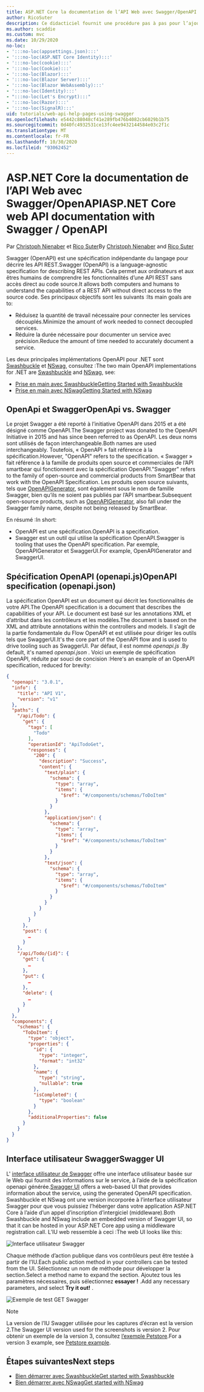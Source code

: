 ```yaml
---
title: ASP.NET Core la documentation de l’API Web avec Swagger/OpenAPI
author: RicoSuter
description: Ce didacticiel fournit une procédure pas à pas pour l’ajout de Swagger afin de générer de la documentation et des pages d’aide pour une application API Web.
ms.author: scaddie
ms.custom: mvc
ms.date: 10/29/2020
no-loc:
- ':::no-loc(appsettings.json):::'
- ':::no-loc(ASP.NET Core Identity):::'
- ':::no-loc(cookie):::'
- ':::no-loc(Cookie):::'
- ':::no-loc(Blazor):::'
- ':::no-loc(Blazor Server):::'
- ':::no-loc(Blazor WebAssembly):::'
- ':::no-loc(Identity):::'
- ":::no-loc(Let's Encrypt):::"
- ':::no-loc(Razor):::'
- ':::no-loc(SignalR):::'
uid: tutorials/web-api-help-pages-using-swagger
ms.openlocfilehash: e5442c88048cf41e289fb476b4082cb6029b1b75
ms.sourcegitcommit: 0d40fc4932531ce13fc4ee9432144584e03c2f1c
ms.translationtype: MT
ms.contentlocale: fr-FR
ms.lasthandoff: 10/30/2020
ms.locfileid: "93062452"
---
```

# <a name="aspnet-core-web-api-documentation-with-swagger--openapi"></a><span data-ttu-id="e22cb-103">ASP.NET Core la documentation de l’API Web avec Swagger/OpenAPI</span><span class="sxs-lookup"><span data-stu-id="e22cb-103">ASP.NET Core web API documentation with Swagger / OpenAPI</span></span>

<span data-ttu-id="e22cb-104">Par [Christoph Nienaber](https://twitter.com/zuckerthoben) et [Rico Suter](https://blog.rsuter.com/)</span><span class="sxs-lookup"><span data-stu-id="e22cb-104">By [Christoph Nienaber](https://twitter.com/zuckerthoben) and [Rico Suter](https://blog.rsuter.com/)</span></span>

<span data-ttu-id="e22cb-105">Swagger (OpenAPI) est une spécification indépendante du langage pour décrire les API REST.</span><span class="sxs-lookup"><span data-stu-id="e22cb-105">Swagger (OpenAPI) is a language-agnostic specification for describing REST APIs.</span></span> <span data-ttu-id="e22cb-106">Cela permet aux ordinateurs et aux êtres humains de comprendre les fonctionnalités d’une API REST sans accès direct au code source.</span><span class="sxs-lookup"><span data-stu-id="e22cb-106">It allows both computers and humans to understand the capabilities of a REST API without direct access to the source code.</span></span> <span data-ttu-id="e22cb-107">Ses principaux objectifs sont les suivants :</span><span class="sxs-lookup"><span data-stu-id="e22cb-107">Its main goals are to:</span></span>

* <span data-ttu-id="e22cb-108">Réduisez la quantité de travail nécessaire pour connecter les services découplés.</span><span class="sxs-lookup"><span data-stu-id="e22cb-108">Minimize the amount of work needed to connect decoupled services.</span></span>
* <span data-ttu-id="e22cb-109">Réduire la durée nécessaire pour documenter un service avec précision.</span><span class="sxs-lookup"><span data-stu-id="e22cb-109">Reduce the amount of time needed to accurately document a service.</span></span>

<span data-ttu-id="e22cb-110">Les deux principales implémentations OpenAPI pour .NET sont [Swashbuckle](https://github.com/domaindrivendev/Swashbuckle.AspNetCore) et [NSwag](https://github.com/RicoSuter/NSwag), consultez :</span><span class="sxs-lookup"><span data-stu-id="e22cb-110">The two main OpenAPI implementations for .NET are [Swashbuckle](https://github.com/domaindrivendev/Swashbuckle.AspNetCore) and [NSwag](https://github.com/RicoSuter/NSwag), see:</span></span>

* [<span data-ttu-id="e22cb-111">Prise en main avec Swashbuckle</span><span class="sxs-lookup"><span data-stu-id="e22cb-111">Getting Started with Swashbuckle</span></span>](xref:tutorials/get-started-with-swashbuckle)
* [<span data-ttu-id="e22cb-112">Prise en main avec NSwag</span><span class="sxs-lookup"><span data-stu-id="e22cb-112">Getting Started with NSwag</span></span>](xref:tutorials/get-started-with-nswag)

## <a name="openapi-vs-swagger"></a><span data-ttu-id="e22cb-113">OpenApi et Swagger</span><span class="sxs-lookup"><span data-stu-id="e22cb-113">OpenApi vs. Swagger</span></span>

<span data-ttu-id="e22cb-114">Le projet Swagger a été reporté à l’initiative OpenAPI dans 2015 et a été désigné comme OpenAPI.</span><span class="sxs-lookup"><span data-stu-id="e22cb-114">The Swagger project was donated to the OpenAPI Initiative in 2015 and has since been referred to as OpenAPI.</span></span> <span data-ttu-id="e22cb-115">Les deux noms sont utilisés de façon interchangeable.</span><span class="sxs-lookup"><span data-stu-id="e22cb-115">Both names are used interchangeably.</span></span> <span data-ttu-id="e22cb-116">Toutefois, « OpenAPI » fait référence à la spécification.</span><span class="sxs-lookup"><span data-stu-id="e22cb-116">However, "OpenAPI" refers to the specification.</span></span> <span data-ttu-id="e22cb-117">« Swagger » fait référence à la famille de produits open source et commerciales de l’API smartbear qui fonctionnent avec la spécification OpenAPI.</span><span class="sxs-lookup"><span data-stu-id="e22cb-117">"Swagger" refers to the family of open-source and commercial products from SmartBear that work with the OpenAPI Specification.</span></span> <span data-ttu-id="e22cb-118">Les produits open source suivants, tels que [OpenAPIGenerator](https://github.com/OpenAPITools/openapi-generator), sont également sous le nom de famille Swagger, bien qu’ils ne soient pas publiés par l’API smartbear.</span><span class="sxs-lookup"><span data-stu-id="e22cb-118">Subsequent open-source products, such as [OpenAPIGenerator](https://github.com/OpenAPITools/openapi-generator), also fall under the Swagger family name, despite not being released by SmartBear.</span></span>

<span data-ttu-id="e22cb-119">En résumé :</span><span class="sxs-lookup"><span data-stu-id="e22cb-119">In short:</span></span>

* <span data-ttu-id="e22cb-120">OpenAPI est une spécification.</span><span class="sxs-lookup"><span data-stu-id="e22cb-120">OpenAPI is a specification.</span></span>
* <span data-ttu-id="e22cb-121">Swagger est un outil qui utilise la spécification OpenAPI.</span><span class="sxs-lookup"><span data-stu-id="e22cb-121">Swagger is tooling that uses the OpenAPI specification.</span></span> <span data-ttu-id="e22cb-122">Par exemple, OpenAPIGenerator et SwaggerUI.</span><span class="sxs-lookup"><span data-stu-id="e22cb-122">For example, OpenAPIGenerator and SwaggerUI.</span></span>

## <a name="openapi-specification-openapijson"></a><span data-ttu-id="e22cb-123">Spécification OpenAPI (openapi.js)</span><span class="sxs-lookup"><span data-stu-id="e22cb-123">OpenAPI specification (openapi.json)</span></span>

<span data-ttu-id="e22cb-124">La spécification OpenAPI est un document qui décrit les fonctionnalités de votre API.</span><span class="sxs-lookup"><span data-stu-id="e22cb-124">The OpenAPI specification is a document that describes the capabilities of your API.</span></span> <span data-ttu-id="e22cb-125">Le document est basé sur les annotations XML et d’attribut dans les contrôleurs et les modèles.</span><span class="sxs-lookup"><span data-stu-id="e22cb-125">The document is based on the XML and attribute annotations within the controllers and models.</span></span> <span data-ttu-id="e22cb-126">Il s’agit de la partie fondamentale du Flow OpenAPI et est utilisée pour diriger les outils tels que SwaggerUI.</span><span class="sxs-lookup"><span data-stu-id="e22cb-126">It's the core part of the OpenAPI flow and is used to drive tooling such as SwaggerUI.</span></span> <span data-ttu-id="e22cb-127">Par défaut, il est nommé *openapi.js* .</span><span class="sxs-lookup"><span data-stu-id="e22cb-127">By default, it's named *openapi.json* .</span></span> <span data-ttu-id="e22cb-128">Voici un exemple de spécification OpenAPI, réduite par souci de concision :</span><span class="sxs-lookup"><span data-stu-id="e22cb-128">Here's an example of an OpenAPI specification, reduced for brevity:</span></span>

```json
{
  "openapi": "3.0.1",
  "info": {
    "title": "API V1",
    "version": "v1"
  },
  "paths": {
    "/api/Todo": {
      "get": {
        "tags": [
          "Todo"
        ],
        "operationId": "ApiTodoGet",
        "responses": {
          "200": {
            "description": "Success",
            "content": {
              "text/plain": {
                "schema": {
                  "type": "array",
                  "items": {
                    "$ref": "#/components/schemas/ToDoItem"
                  }
                }
              },
              "application/json": {
                "schema": {
                  "type": "array",
                  "items": {
                    "$ref": "#/components/schemas/ToDoItem"
                  }
                }
              },
              "text/json": {
                "schema": {
                  "type": "array",
                  "items": {
                    "$ref": "#/components/schemas/ToDoItem"
                  }
                }
              }
            }
          }
        }
      },
      "post": {
        …
      }
    },
    "/api/Todo/{id}": {
      "get": {
        …
      },
      "put": {
        …
      },
      "delete": {
        …
      }
    }
  },
  "components": {
    "schemas": {
      "ToDoItem": {
        "type": "object",
        "properties": {
          "id": {
            "type": "integer",
            "format": "int32"
          },
          "name": {
            "type": "string",
            "nullable": true
          },
          "isCompleted": {
            "type": "boolean"
          }
        },
        "additionalProperties": false
      }
    }
  }
}
```

## <a name="swagger-ui"></a><span data-ttu-id="e22cb-129">Interface utilisateur Swagger</span><span class="sxs-lookup"><span data-stu-id="e22cb-129">Swagger UI</span></span>

<span data-ttu-id="e22cb-130">L' [interface utilisateur de Swagger](https://swagger.io/swagger-ui/) offre une interface utilisateur basée sur le Web qui fournit des informations sur le service, à l’aide de la spécification openapi générée.</span><span class="sxs-lookup"><span data-stu-id="e22cb-130">[Swagger UI](https://swagger.io/swagger-ui/) offers a web-based UI that provides information about the service, using the generated OpenAPI specification.</span></span> <span data-ttu-id="e22cb-131">Swashbuckle et NSwag ont une version incorporée à l’interface utilisateur Swagger pour que vous puissiez l’héberger dans votre application ASP.NET Core à l’aide d’un appel d’inscription d’intergiciel (middleware).</span><span class="sxs-lookup"><span data-stu-id="e22cb-131">Both Swashbuckle and NSwag include an embedded version of Swagger UI, so that it can be hosted in your ASP.NET Core app using a middleware registration call.</span></span> <span data-ttu-id="e22cb-132">L’IU web ressemble à ceci :</span><span class="sxs-lookup"><span data-stu-id="e22cb-132">The web UI looks like this:</span></span>

![Interface utilisateur Swagger](web-api-help-pages-using-swagger/_static/swagger-ui.png)

<span data-ttu-id="e22cb-134">Chaque méthode d’action publique dans vos contrôleurs peut être testée à partir de l’IU.</span><span class="sxs-lookup"><span data-stu-id="e22cb-134">Each public action method in your controllers can be tested from the UI.</span></span> <span data-ttu-id="e22cb-135">Sélectionnez un nom de méthode pour développer la section.</span><span class="sxs-lookup"><span data-stu-id="e22cb-135">Select a method name to expand the section.</span></span> <span data-ttu-id="e22cb-136">Ajoutez tous les paramètres nécessaires, puis sélectionnez **essayer !** .</span><span class="sxs-lookup"><span data-stu-id="e22cb-136">Add any necessary parameters, and select **Try it out!** .</span></span>

![Exemple de test GET Swagger](web-api-help-pages-using-swagger/_static/get-try-it-out.png)

> [!NOTE]
> <span data-ttu-id="e22cb-138">La version de l’IU Swagger utilisée pour les captures d’écran est la version 2.</span><span class="sxs-lookup"><span data-stu-id="e22cb-138">The Swagger UI version used for the screenshots is version 2.</span></span> <span data-ttu-id="e22cb-139">Pour obtenir un exemple de la version 3, consultez [l’exemple Petstore](https://petstore.swagger.io/).</span><span class="sxs-lookup"><span data-stu-id="e22cb-139">For a version 3 example, see [Petstore example](https://petstore.swagger.io/).</span></span>

## <a name="next-steps"></a><span data-ttu-id="e22cb-140">Étapes suivantes</span><span class="sxs-lookup"><span data-stu-id="e22cb-140">Next steps</span></span>

* [<span data-ttu-id="e22cb-141">Bien démarrer avec Swashbuckle</span><span class="sxs-lookup"><span data-stu-id="e22cb-141">Get started with Swashbuckle</span></span>](xref:tutorials/get-started-with-swashbuckle)
* [<span data-ttu-id="e22cb-142">Bien démarrer avec NSwag</span><span class="sxs-lookup"><span data-stu-id="e22cb-142">Get started with NSwag</span></span>](xref:tutorials/get-started-with-nswag)
